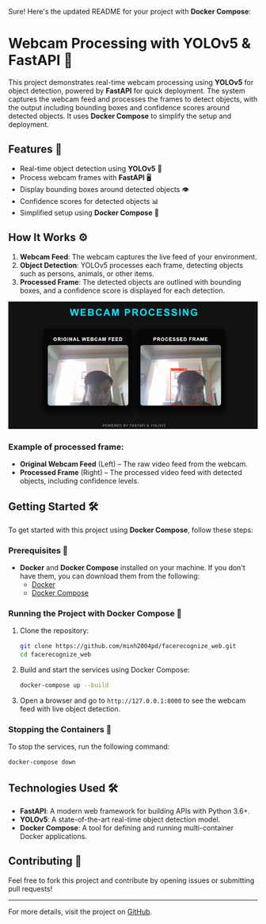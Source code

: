 Sure! Here's the updated README for your project with **Docker Compose**:

# Webcam Processing with YOLOv5 & FastAPI 📸

This project demonstrates real-time webcam processing using **YOLOv5** for object detection, powered by **FastAPI** for quick deployment. The system captures the webcam feed and processes the frames to detect objects, with the output including bounding boxes and confidence scores around detected objects. It uses **Docker Compose** to simplify the setup and deployment.

## Features 🚀
- Real-time object detection using **YOLOv5** 🧠
- Process webcam frames with **FastAPI** 🖥️
- Display bounding boxes around detected objects 👁️
- Confidence scores for detected objects 📊
- Simplified setup using **Docker Compose** 🐳

## How It Works ⚙️

1. **Webcam Feed**: The webcam captures the live feed of your environment.
2. **Object Detection**: YOLOv5 processes each frame, detecting objects such as persons, animals, or other items.
3. **Processed Frame**: The detected objects are outlined with bounding boxes, and a confidence score is displayed for each detection.

![Webcam Processing](https://github.com/minh2004pd/facerecognize_web/blob/main/pic/image.png)

### Example of processed frame:
- **Original Webcam Feed** (Left) – The raw video feed from the webcam.
- **Processed Frame** (Right) – The processed video feed with detected objects, including confidence levels.

## Getting Started 🛠️

To get started with this project using **Docker Compose**, follow these steps:

### Prerequisites 📝
- **Docker** and **Docker Compose** installed on your machine. If you don't have them, you can download them from the following:
  - [Docker](https://www.docker.com/get-started)
  - [Docker Compose](https://docs.docker.com/compose/install/)

### Running the Project with Docker Compose 🐳

1. Clone the repository:
   ```bash
   git clone https://github.com/minh2004pd/facerecognize_web.git
   cd facerecognize_web
   ```

2. Build and start the services using Docker Compose:
   ```bash
   docker-compose up --build
   ```

3. Open a browser and go to `http://127.0.0.1:8000` to see the webcam feed with live object detection.

### Stopping the Containers 🚫
To stop the services, run the following command:
```bash
docker-compose down
```

## Technologies Used 🛠️
- **FastAPI**: A modern web framework for building APIs with Python 3.6+.
- **YOLOv5**: A state-of-the-art real-time object detection model.
- **Docker Compose**: A tool for defining and running multi-container Docker applications.

## Contributing 🤝
Feel free to fork this project and contribute by opening issues or submitting pull requests!

---

For more details, visit the project on [GitHub](https://github.com/minh2004pd/facerecognize_web).
